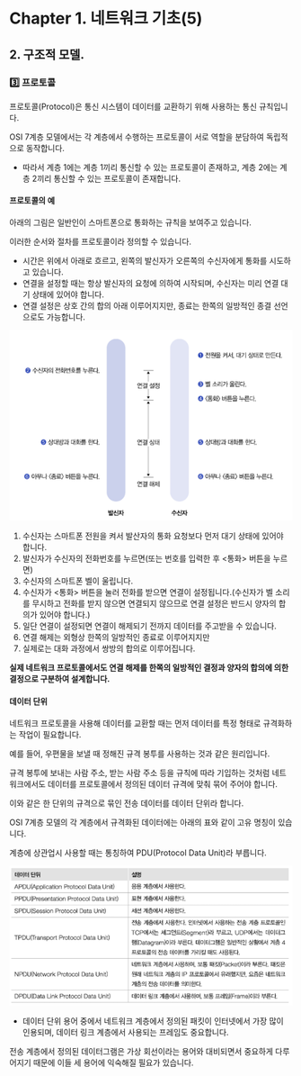 # Chapter 1. 네트워크 기초(5)

## 2. 구조적 모델.

### 3️⃣ 프로토콜

프로토콜(Protocol)은 통신 시스템이 데이터를 교환하기 위해 사용하는 통신 규칙입니다.

OSI 7계층 모델에서는 각 계층에서 수행하는 프로토콜이 서로 역할을 분담하여 독립적으로 동작합니다.
- 따라서 계층 1에는 계층 1끼리 통신할 수 있는 프로토콜이 존재하고, 계층 2에는 계층 2끼리 통신할 수 있는 프로토콜이 존재합니다.

#### 프로토콜의 예

아래의 그림은 일반인이 스마트폰으로 통화하는 규칙을 보여주고 있습니다.

이러한 순서와 절차를 프로토콜이라 정의할 수 있습니다.

- 시간은 위에서 아래로 흐르고, 왼쪽의 발신자가 오른쪽의 수신자에게 통화를 시도하고 있습니다.
- 연결을 설정할 때는 항상 발신자의 요청에 의하여 시작되며, 수신자는 미리 연결 대기 상태에 있어야 합니다.
- 연결 설정은 상호 간의 합의 아래 이루어지지만, 종료는 한쪽의 일방적인 종결 선언으로도 가능합니다.

<img src = "https://github.com/devKobe24/images/blob/main/%E1%84%8C%E1%85%A5%E1%86%AB%E1%84%92%E1%85%AA%E1%84%8B%E1%85%A7%E1%86%AB%E1%84%80%E1%85%A7%E1%86%AF%E1%84%8B%E1%85%B3%E1%86%AF%E1%84%8B%E1%85%B1%E1%84%92%E1%85%A1%E1%86%AB%E1%84%80%E1%85%B2%E1%84%8E%E1%85%B5%E1%86%A8.png?raw=true">

1. 수신자는 스마트폰 전원을 켜서 발산자의 통화 요청보다 먼저 대기 상태에 있어야 합니다.
2. 발신자가 수신자의 전화번호를 누르면(또는 번호를 입력한 후 <통화> 버튼을 누르면)
3. 수신자의 스마트폰 벨이 울립니다.
4. 수신자가 <통화> 버튼을 눌러 전화를 받으면 연결이 설정됩니다.(수신자가 벨 소리를 무시하고 전화를 받지 않으면 연결되지 않으므로 연결 설정은 반드시 양자의 합의가 있어야 합니다.)
5. 일단 연결이 설정되면 연결이 해제되기 전까지 데이터를 주고받을 수 있습니다.
6. 연결 해제는 외형상 한쪽의 일방적인 종료로 이루어지지만
7. 실제로는 대화 과정에서 쌍방의 합의로 이루어집니다.

**실제 네트워크 프로토콜에서도 연결 해제를 한쪽의 일방적인 결정과 양자의 합의에 의한 결정으로 구분하여 설계합니다.**

#### 데이터 단위

네트워크 프로토콜을 사용해 데이터를 교환할 때는 먼저 데이터를 특정 형태로 규격화하는 작업이 필요합니다.

예를 들어, 우편물을 보낼 때 정해진 규격 봉투를 사용하는 것과 같은 원리입니다.

규격 봉투에 보내는 사람 주소, 받는 사람 주소 등을 규칙에 따라 기입하는 것처럼 네트워크에서도 데이터를 프로토콜에서 정의된 데이터 규격에 맞춰 묶어 주어야 합니다.

이와 같은 한 단위의 규격으로 묶인 전송 데이터를 데이터 단위라 합니다.

OSI 7계층 모델의 각 계층에서 규격화된 데이터에는 아래의 표와 같이 고유 명칭이 있습니다.

계층에 상관업시 사용할 때는 통칭하여 PDU(Protocol Data Unit)라 부릅니다.

<img src = "https://github.com/devKobe24/images/blob/main/OSI7%E1%84%80%E1%85%A8%E1%84%8E%E1%85%B3%E1%86%BC%E1%84%86%E1%85%A9%E1%84%83%E1%85%A6%E1%86%AF%E1%84%8B%E1%85%B4%E1%84%80%E1%85%A8%E1%84%8E%E1%85%B3%E1%86%BC%E1%84%87%E1%85%A7%E1%86%AF%E1%84%83%E1%85%A6%E1%84%8B%E1%85%B5%E1%84%90%E1%85%A5%E1%84%83%E1%85%A1%E1%86%AB%E1%84%8B%E1%85%B1.png?raw=true">

- 데이터 단위 용어 중에서 네트워크 계층에서 정의된 패킷이 인터넷에서 가장 많이 인용되며, 데이터 링크 계층에서 사용되는 프레임도 중요합니다.

전송 계층에서 정의된 데이터그램은 가상 회선이라는 용어와 대비되면서 중요하게 다루어지기 때문에 이들 세 용어에 익숙해질 필요가 있습니다.
